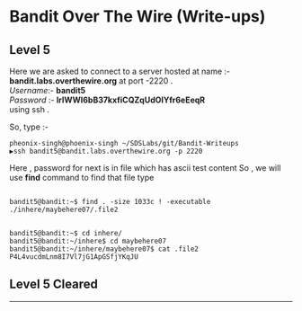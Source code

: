 # Bandit Over The Wire (Write-ups)

## Level 5


Here we are asked to connect to a server hosted at name :- **bandit.labs.overthewire.org** at port -2220 .</br>
_Username_:- **bandit5** </br>
_Password_ :- **lrIWWI6bB37kxfiCQZqUdOIYfr6eEeqR**
</br>
using ssh .

So, type :- </br>
```console
pheonix-singh@phoenix-singh ~/SDSLabs/git/Bandit-Writeups   
▶ssh bandit5@bandit.labs.overthewire.org -p 2220
```
Here , password for next is in file which has ascii test content
So , we will use  **find** command to find that file type

```console

bandit5@bandit:~$ find . -size 1033c ! -executable 
./inhere/maybehere07/.file2

```
```console

bandit5@bandit:~$ cd inhere/
bandit5@bandit:~/inhere$ cd maybehere07
bandit5@bandit:~/inhere/maybehere07$ cat .file2
P4L4vucdmLnm8I7Vl7jG1ApGSfjYKqJU
```
## Level 5 Cleared
---